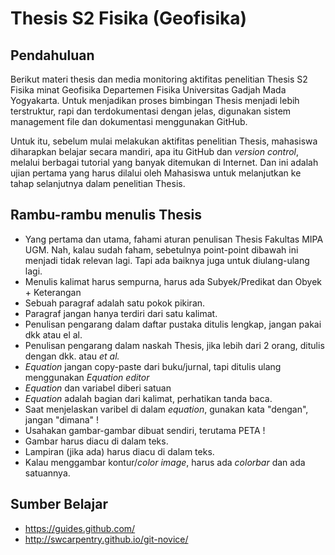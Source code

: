 # Thesis S2 Fisika (Geofisika)

## Pendahuluan
Berikut materi thesis dan media monitoring aktifitas penelitian Thesis S2 Fisika minat Geofisika Departemen Fisika Universitas Gadjah Mada Yogyakarta. Untuk menjadikan proses bimbingan Thesis menjadi lebih terstruktur, rapi dan terdokumentasi dengan jelas, digunakan sistem management file dan dokumentasi menggunakan GitHub.

Untuk itu, sebelum mulai melakukan aktifitas penelitian Thesis, mahasiswa diharapkan belajar secara mandiri, apa itu GitHub dan *version control*, melalui berbagai tutorial yang banyak ditemukan di Internet. Dan ini adalah ujian pertama yang harus dilalui oleh Mahasiswa untuk melanjutkan ke tahap selanjutnya dalam penelitian Thesis.

## Rambu-rambu menulis Thesis
* Yang pertama dan utama, fahami aturan penulisan Thesis Fakultas MIPA UGM. Nah, kalau sudah faham, sebetulnya point-point dibawah ini menjadi tidak relevan lagi. Tapi ada baiknya juga untuk diulang-ulang lagi.
* Menulis kalimat harus sempurna, harus ada Subyek/Predikat dan Obyek + Keterangan
* Sebuah paragraf adalah satu pokok pikiran.
* Paragraf jangan hanya terdiri dari satu kalimat.
* Penulisan pengarang dalam daftar pustaka ditulis lengkap, jangan pakai dkk atau el al.
* Penulisan pengarang dalam naskah Thesis, jika lebih dari 2 orang, ditulis dengan dkk. atau *et al.*
* *Equation* jangan copy-paste dari buku/jurnal, tapi ditulis ulang menggunakan *Equation editor*
* *Equation* dan variabel diberi satuan
* *Equation* adalah bagian dari kalimat, perhatikan tanda baca.
* Saat menjelaskan varibel di dalam *equation*, gunakan kata "dengan", jangan "dimana" !
* Usahakan gambar-gambar dibuat sendiri, terutama PETA !
* Gambar harus diacu di dalam teks. 
* Lampiran (jika ada) harus diacu di dalam teks.
* Kalau menggambar kontur/*color image*, harus ada *colorbar* dan ada satuannya.

## Sumber Belajar
* <https://guides.github.com/>
* <http://swcarpentry.github.io/git-novice/>
